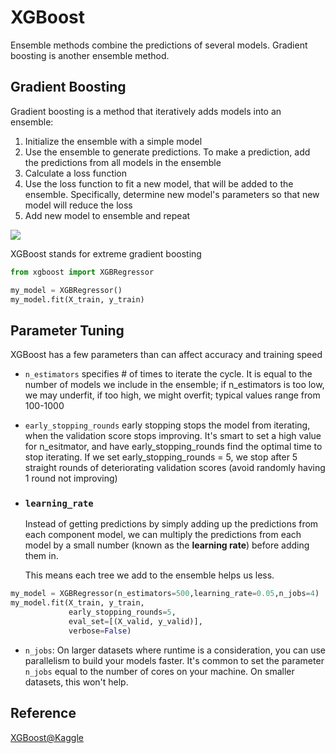 # XGBoost

Ensemble methods combine the predictions of several models. Gradient boosting is another ensemble method. 

## Gradient Boosting

Gradient boosting is a method that iteratively adds models into an ensemble: 

1. Initialize the ensemble with a simple model
2. Use the ensemble to generate predictions. To make a prediction, add the predictions from all models in the ensemble
3. Calculate a loss function
4. Use the loss function to fit a new model, that will be added to the ensemble. Specifically, determine new model's parameters so that new model will reduce the loss 
5. Add new model to ensemble and repeat 

<img src="https://i.imgur.com/MvCGENh.png">

XGBoost stands for extreme gradient boosting

```python
from xgboost import XGBRegressor

my_model = XGBRegressor()
my_model.fit(X_train, y_train)
```

## Parameter Tuning

XGBoost has a few parameters than can affect accuracy and training speed

- `n_estimators` specifies # of times to iterate the cycle. It is equal to the number of models we include in the ensemble; if n_estimators is too low, we may underfit, if too high, we might overfit; typical values range from 100-1000

* `early_stopping_rounds` early stopping stops the model from iterating, when the validation score stops improving. It's smart to set a high value for n_esitmator, and have early_stopping_rounds find the optimal time to stop iterating. If we set early_stopping_rounds = 5, we stop after 5 straight rounds of deteriorating validation scores (avoid randomly having 1 round not improving) 

* ### `learning_rate`

  Instead of getting predictions by simply adding up the predictions from each component model, we can multiply the predictions from each model by a small number (known as the **learning rate**) before adding them in.

  This means each tree we add to the ensemble helps us less. 

```python
my_model = XGBRegressor(n_estimators=500,learning_rate=0.05,n_jobs=4)
my_model.fit(X_train, y_train, 
             early_stopping_rounds=5, 
             eval_set=[(X_valid, y_valid)],
             verbose=False)
```

* `n_jobs`: On larger datasets where runtime is a consideration, you can use parallelism to build your models faster. It's common to set the parameter `n_jobs` equal to the number of cores on your machine. On smaller datasets, this won't help.



## Reference 

[XGBoost@Kaggle](https://www.kaggle.com/alexisbcook/xgboost)